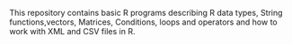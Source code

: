 This repository contains basic R programs describing R data types, String functions,vectors, Matrices, Conditions, loops and operators and how to work with XML and CSV files in R.
